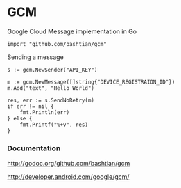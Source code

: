 GCM
===

Google Cloud Message implementation in Go

	import "github.com/bashtian/gcm"

Sending a message

	s := gcm.NewSender("API_KEY")

	m := gcm.NewMessage([]string{"DEVICE_REGISTRAION_ID"})
	m.Add("text", "Hello World")

	res, err := s.SendNoRetry(m)
	if err != nil {
		fmt.Println(err)
	} else {
		fmt.Printf("%+v", res)
	}
	
### Documentation
http://godoc.org/github.com/bashtian/gcm

http://developer.android.com/google/gcm/
